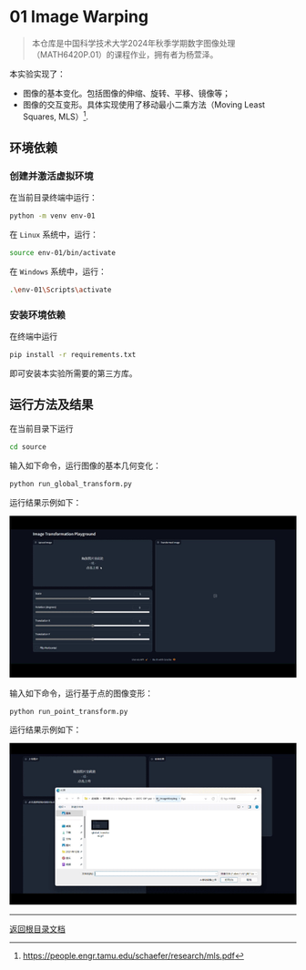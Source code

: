 # 01 Image Warping

> 本仓库是中国科学技术大学2024年秋季学期数字图像处理（MATH6420P.01）的课程作业，拥有者为杨萱泽。

本实验实现了：
- 图像的基本变化。包括图像的伸缩、旋转、平移、镜像等；
- 图像的交互变形。具体实现使用了移动最小二乘方法（Moving Least Squares, MLS）[^1].

## 环境依赖

### 创建并激活虚拟环境

在当前目录终端中运行：

```bash
python -m venv env-01
```

在 `Linux` 系统中，运行：

```bash
source env-01/bin/activate
```

在 `Windows` 系统中，运行：

```bash
.\env-01\Scripts\activate
```

### 安装环境依赖

在终端中运行

```bash
pip install -r requirements.txt
```

即可安装本实验所需要的第三方库。

## 运行方法及结果

在当前目录下运行

```bash
cd source
```

输入如下命令，运行图像的基本几何变化：

```bash
python run_global_transform.py
```

运行结果示例如下：

<div  align="center">    
    <img src="./figs/global_transform.gif" style="zoom:75%" />
</div>

输入如下命令，运行基于点的图像变形：

```bash
python run_point_transform.py
```

运行结果示例如下：

<div  align="center">    
    <img src="./figs/point_transform.gif" style="zoom:75%" />
</div>

------------------

[返回根目录文档](../README.md)

[^1]: https://people.engr.tamu.edu/schaefer/research/mls.pdf